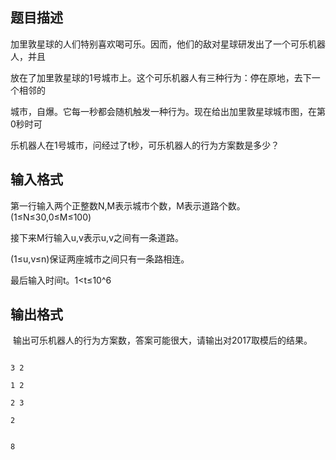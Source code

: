 ## 题目描述

<div>
 加里敦星球的人们特别喜欢喝可乐。因而，他们的敌对星球研发出了一个可乐机器人，并且
</div>
<div>
 放在了加里敦星球的1号城市上。这个可乐机器人有三种行为：停在原地，去下一个相邻的
</div>
<div>
 城市，自爆。它每一秒都会随机触发一种行为。现在给出加里敦星球城市图，在第0秒时可
</div>
<div>
 乐机器人在1号城市，问经过了t秒，可乐机器人的行为方案数是多少？
</div>
<div></div>

## 输入格式

<div>
 第一行输入两个正整数N,M表示城市个数，M表示道路个数。(1≤N≤30,0≤M≤100)
</div>
<div>
 接下来M行输入u,v表示u,v之间有一条道路。
</div>
<div>
 (1≤u,v≤n)保证两座城市之间只有一条路相连。
</div>
<div>
 最后输入时间t。1<t≤10^6
</div>

## 输出格式

<p> 输出可乐机器人的行为方案数，答案可能很大，请输出对2017取模后的结果。</p>

```input1
3 2
1 2
2 3
2
```
```output1
8
```

